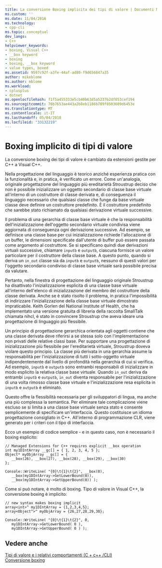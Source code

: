 ```yaml
---
title: La conversione Boxing implicita dei tipi di valore | Documenti Microsoft
ms.custom: ''
ms.date: 11/04/2016
ms.technology:
- cpp-cli
ms.topic: conceptual
dev_langs:
- C++
helpviewer_keywords:
- boxing, Visual C++
- __box keyword
- boxing
- boxing, __box keyword
- value types, boxed
ms.assetid: 9597c92f-a3fe-44af-ad80-f9d656847a35
author: mikeblome
ms.author: mblome
ms.workload:
- cplusplus
- dotnet
ms.openlocfilehash: f1f5a455333e5cb40b63d5a5237b2df053cef194
ms.sourcegitcommit: 76b7653ae443a2b8eb1186b789f8503609d6453e
ms.translationtype: MT
ms.contentlocale: it-IT
ms.lasthandoff: 05/04/2018
ms.locfileid: "33132219"
---
```

# <a name="implicit-boxing-of-value-types"></a>Boxing implicito di tipi di valore
La conversione boxing dei tipi di valore è cambiato da estensioni gestite per C++ a Visual C++.  
  
 Nella progettazione del linguaggio è teorico anziché esperienza pratica con la funzionalità e, in pratica, è verificato un errore. Come un'analogia, originale progettazione del linguaggio più ereditarietà Stroustrup deciso che non è possibile inizializzare un oggetto secondario di classe base virtuale all'interno di un costruttore di classe derivata e, di conseguenza il linguaggio necessario che qualsiasi classe che funge da base virtuale classe deve definire un costruttore predefinito. È il costruttore predefinito che sarebbe stato richiamato da qualsiasi derivazione virtuale successive.  
  
 Il problema di una gerarchia di classe base virtuale è che la responsabilità dell'inizializzazione dell'oggetto secondario virtuale condivisa viene aggiornata di conseguenza ogni derivazione successive. Ad esempio, se definisce una classe base per cui inizializzazione richiede l'allocazione di un buffer, le dimensioni specificate dall'utente di buffer può essere passata come argomento al costruttore. Se si specificano quindi due derivazioni virtuali successive, chiamare `inputb` e `outputb`, ciascuna fornisce un valore particolare per il costruttore della classe base. A questo punto, quando si deriva un `in_out` classe sia da `inputb` e `outputb`, nessuno di questi valori per l'oggetto secondario condiviso di classe base virtuale sarà possibile precisa da valutare.  
  
 Pertanto, nella finestra di progettazione del linguaggio originale Stroustrup ha disattivato l'inizializzazione esplicita di una classe base virtuale all'interno dell'elenco di inizializzazione del membro del costruttore della classe derivata. Anche se è stato risolto il problema, in pratica l'impossibilità di indirizzare l'inizializzazione della classe base virtuale dimostrato impraticabile. Keith Gorlen del National Institute of Health, che ha implementato una versione gratuita di libreria della raccolta SmallTalk chiamata nihcl, è stato in convincere Stroustrup che aveva ideare una progettazione di linguaggio più flessibile.  
  
 Un principio di progettazione gerarchica orientata agli oggetti contiene che una classe derivata deve riferirsi a se stessa solo con l'implementazione non privati delle relative classi base. Per supportare una progettazione di inizializzazione più flessibile per l'ereditarietà virtuale, Stroustrup doveva violare questo principio. La classe più derivata in una gerarchia assume la responsabilità per l'inizializzazione di tutti i sotto-oggetto virtuale indipendentemente dal livello di profondità nella gerarchia di cui si verifica. Ad esempio, `inputb` e `outputb` sono entrambi responsabili di inizializzare in modo esplicito la relativa classe base virtuale. Quando `in_out` deriva da entrambi `inputb` e `outputb`, `in_out` diventa responsabile per l'inizializzazione di una volta rimosso classe base virtuale e l'inizializzazione resa esplicita in `inputb` e `outputb` è eliminato.  
  
 Questo offre la flessibilità necessaria per gli sviluppatori di lingua, ma anche una più complessa la semantica. Per eliminare tale complicazione viene escluso se si limita a una classe base virtuale senza stato e consente semplicemente di specificare un'interfaccia. Questo costituisce un idioma progettazione consigliato in C++. All'interno di programmazione CLR, viene generato per i criteri con il tipo di interfaccia.  
  
 Ecco un esempio di codice semplice - e in questo caso, non è necessario il boxing esplicito:  
  
```  
// Managed Extensions for C++ requires explicit __box operation  
int my1DIntArray __gc[] = { 1, 2, 3, 4, 5 };  
Object* myObjArray __gc[] = {   
   __box(26), __box(27), __box(28), __box(29), __box(30)  
};  
  
Console::WriteLine( "{0}\t{1}\t{2}", __box(0),  
   __box(my1DIntArray->GetLowerBound(0)),  
   __box(my1DIntArray->GetUpperBound(0)) );  
```  
  
 Come si può notare, è molto di boxing. Tipo di valore in Visual C++, la conversione boxing è implicito:  
  
```  
// new syntax makes boxing implicit  
array<int>^ my1DIntArray = {1,2,3,4,5};  
array<Object^>^ myObjArray = {26,27,28,29,30};  
  
Console::WriteLine( "{0}\t{1}\t{2}", 0,   
   my1DIntArray->GetLowerBound( 0 ),   
   my1DIntArray->GetUpperBound( 0 ) );  
```  
  
## <a name="see-also"></a>Vedere anche  
 [Tipi di valore e i relativi comportamenti (C + c++ /CLI)](../dotnet/value-types-and-their-behaviors-cpp-cli.md)   
 [Conversione boxing](../windows/boxing-cpp-component-extensions.md)
